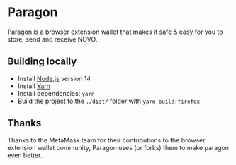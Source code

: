 # Paragon 

Paragon is a browser extension wallet that makes it safe & easy for you to store, send and receive NOVO. 

## Building locally 

* Install [Node.js](https://nodejs.org) version 14 
* Install [Yarn](https://yarnpkg.com/en/docs/install)
* Install dependencies: `yarn`
* Build the project to the `./dist/` folder with `yarn build:firefox`
  

## Thanks 

Thanks to the MetaMask team for their contributions to the browser extension wallet community, Paragon uses (or forks) them to make paragon even better.
